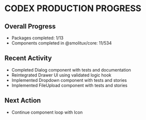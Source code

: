 # CODEX PRODUCTION PROGRESS

## Overall Progress
- Packages completed: 1/13
 - Components completed in @smolitux/core: 11/534

## Recent Activity
- Completed Dialog component with tests and documentation
- Reintegrated Drawer UI using validated logic hook
- Implemented Dropdown component with tests and stories
- Implemented FileUpload component with tests and stories

## Next Action
 - Continue component loop with Icon

